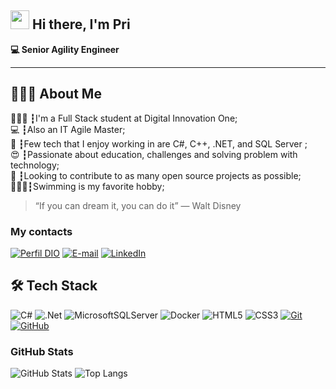 ## <img src="https://emojis.slackmojis.com/emojis/images/1531849430/4246/blob-sunglasses.gif?1531849430" width="30"/> Hi there, I'm Pri

**💻 Senior Agility Engineer** 

---

## 👩🏽‍💻 About Me

👩🏽‍🎓 ┇I'm a Full Stack student at Digital Innovation One;<br />
💻 ┇Also an IT Agile Master;<br />
💾 ┇Few tech that I enjoy working in are C#, C++, .NET, and SQL Server ;<br />
😍 ┇Passionate about education, challenges and solving problem with technology;<br />
🎯 ┇Looking to contribute to as many open source projects as possible;<br />
🏊🏽‍♀️┇Swimming is my favorite hobby;<br />

> “If you can dream it, you can do it”
> ― Walt Disney

### My contacts

[![Perfil DIO](https://img.shields.io/badge/-Meu%20Perfil%20na%20DIO-30A3DC?style=for-the-badge)](https://web.dio.me/users/priscillac_oliveira_1)
[![E-mail](https://img.shields.io/badge/-Email-000?style=for-the-badge&logo=microsoft-outlook&logoColor=E94D5F)](mailto:priscillac.oliveira@outlook.com)
[![LinkedIn](https://img.shields.io/badge/-LinkedIn-000?style=for-the-badge&logo=linkedin&logoColor=30A3DC)](https://www.linkedin.com/in/priscillaoliveira4/)

## 🛠 Tech Stack

![C#](https://img.shields.io/badge/c%23-%23239120.svg?style=for-the-badge&logo=c-sharp&logoColor=white)
![.Net](https://img.shields.io/badge/.NET-5C2D91?style=for-the-badge&logo=.net&logoColor=white)
![MicrosoftSQLServer](https://img.shields.io/badge/Microsoft%20SQL%20Server-CC2927?style=for-the-badge&logo=microsoft%20sql%20server&logoColor=white)
![Docker](https://img.shields.io/badge/docker-%230db7ed.svg?style=for-the-badge&logo=docker&logoColor=white)
![HTML5](https://img.shields.io/badge/HTML5-E34F26?style=for-the-badge&logo=html5&logoColor=white)
![CSS3](https://img.shields.io/badge/CSS3-1572B6?style=for-the-badge&logo=css3&logoColor=white)
[![Git](https://img.shields.io/badge/GIT-E44C30?style=for-the-badge&logo=git&logoColor=white)](https://git-scm.com/doc) 
[![GitHub](https://img.shields.io/badge/GitHub-100000?style=for-the-badge&logo=github&logoColor=white)](https://docs.github.com/)

### GitHub Stats

![GitHub Stats](https://github-readme-stats.vercel.app/api?username=Priscilla-Oliveira&theme=transparent&bg_color=000&border_color=30A3DC&show_icons=true&icon_color=30A3DC&title_color=E94D5F&text_color=FFF)
![Top Langs](https://github-readme-stats-git-masterrstaa-rickstaa.vercel.app/api/top-langs/?username=Priscilla-Oliveira&layout=compact&bg_color=000&border_color=30A3DC&title_color=E94D5F&text_color=FFF)
